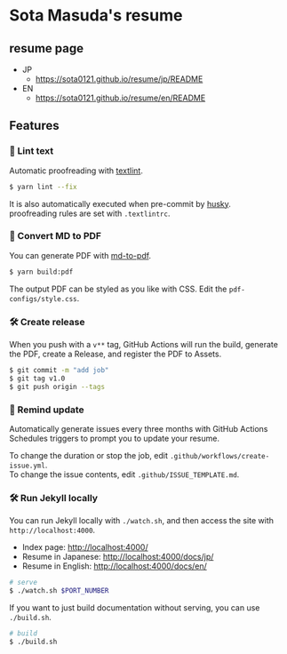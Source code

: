 # Sota Masuda's resume

## resume page

- JP
  - https://sota0121.github.io/resume/jp/README
- EN
  - https://sota0121.github.io/resume/en/README


## Features

### 💅 Lint text

Automatic proofreading with [textlint](https://github.com/textlint/textlint).

```bash
$ yarn lint --fix
```

It is also automatically executed when pre-commit by [husky](https://github.com/typicode/husky).  
proofreading rules are set with `.textlintrc`.


### 📝 Convert MD to PDF

You can generate PDF with [md-to-pdf](https://www.npmjs.com/package/md-to-pdf).


```bash
$ yarn build:pdf
```

The output PDF can be styled as you like with CSS. Edit the `pdf-configs/style.css`.  

### 🛠 Create release

When you push with a `v**` tag, GitHub Actions will run the build, generate the PDF, create a Release, and register the PDF to Assets.

```bash
$ git commit -m "add job"
$ git tag v1.0
$ git push origin --tags
```

### 📆 Remind update

Automatically generate issues every three months with GitHub Actions Schedules triggers to prompt you to update your resume.

To change the duration or stop the job, edit `.github/workflows/create-issue.yml`.  
To change the issue contents, edit `.github/ISSUE_TEMPLATE.md`.

### 🛠 Run Jekyll locally

You can run Jekyll locally with `./watch.sh`, and then access the site with `http://localhost:4000`.

- Index page: [http://localhost:4000/](http://localhost:4000/)
- Resume in Japanese: [http://localhost:4000/docs/jp/](http://localhost:4000/docs/jp/)
- Resume in English: [http://localhost:4000/docs/en/](http://localhost:4000/docs/en/)

```bash
# serve
$ ./watch.sh $PORT_NUMBER
```

If you want to just build documentation without serving, you can use `./build.sh`.

```bash
# build
$ ./build.sh
```
